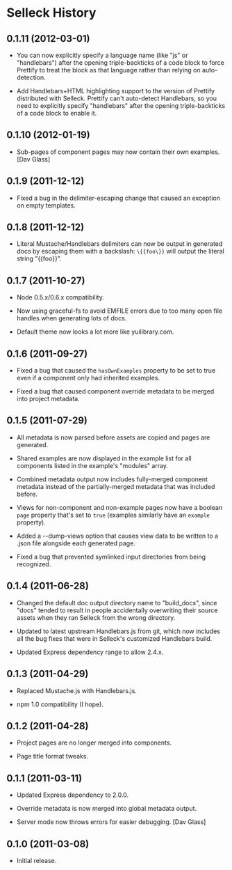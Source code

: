 Selleck History
===============

0.1.11 (2012-03-01)
-------------------

* You can now explicitly specify a language name (like "js" or "handlebars")
  after the opening triple-backticks of a code block to force Prettify to
  treat the block as that language rather than relying on auto-detection.

* Add Handlebars+HTML highlighting support to the version of Prettify
  distributed with Selleck. Prettify can't auto-detect Handlebars, so you need
  to explicitly specify "handlebars" after the opening triple-backticks of a
  code block to enable it.


0.1.10 (2012-01-19)
-------------------

* Sub-pages of component pages may now contain their own examples. [Dav Glass]


0.1.9 (2011-12-12)
------------------

* Fixed a bug in the delimiter-escaping change that caused an exception on
  empty templates.


0.1.8 (2011-12-12)
------------------

* Literal Mustache/Handlebars delimiters can now be output in generated docs by
  escaping them with a backslash: `\{{foo\}}` will output the literal string
  "{{foo}}".


0.1.7 (2011-10-27)
------------------

* Node 0.5.x/0.6.x compatibility.

* Now using graceful-fs to avoid EMFILE errors due to too many open file
  handles when generating lots of docs.

* Default theme now looks a lot more like yuilibrary.com.


0.1.6 (2011-09-27)
------------------

* Fixed a bug that caused the `hasOwnExamples` property to be set to true even
  if a component only had inherited examples.

* Fixed a bug that caused component override metadata to be merged into project
  metadata.

0.1.5 (2011-07-29)
------------------

* All metadata is now parsed before assets are copied and pages are generated.

* Shared examples are now displayed in the example list for all components
  listed in the example's "modules" array.

* Combined metadata output now includes fully-merged component metadata instead
  of the partially-merged metadata that was included before.

* Views for non-component and non-example pages now have a boolean `page`
  property that's set to `true` (examples similarly have an `example` property).

* Added a --dump-views option that causes view data to be written to a .json
  file alongside each generated page.

* Fixed a bug that prevented symlinked input directories from being recognized.


0.1.4 (2011-06-28)
------------------

* Changed the default doc output directory name to "build_docs", since "docs"
  tended to result in people accidentally overwriting their source assets when
  they ran Selleck from the wrong directory.

* Updated to latest upstream Handlebars.js from git, which now includes all
  the bug fixes that were in Selleck's customized Handlebars build.

* Updated Express dependency range to allow 2.4.x.


0.1.3 (2011-04-29)
------------------

* Replaced Mustache.js with Handlebars.js.

* npm 1.0 compatibility (I hope).


0.1.2 (2011-04-28)
------------------

* Project pages are no longer merged into components.

* Page title format tweaks.


0.1.1 (2011-03-11)
------------------

* Updated Express dependency to 2.0.0.

* Override metadata is now merged into global metadata output.

* Server mode now throws errors for easier debugging. [Dav Glass]


0.1.0 (2011-03-08)
------------------

* Initial release.
